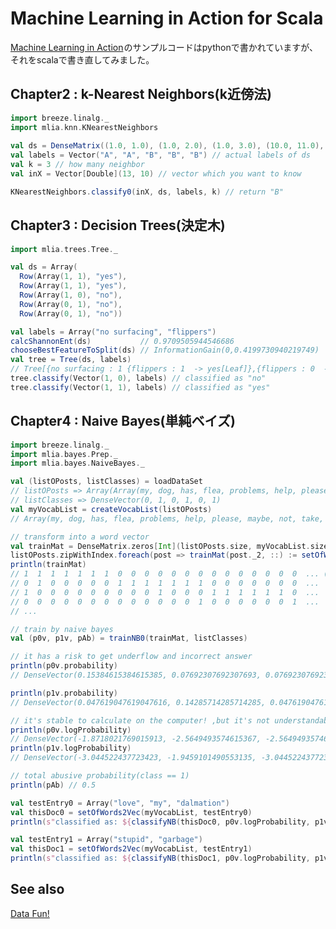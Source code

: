 # Machine Learning in Action for Scala

<a target="_blank" href="http://www.amazon.co.jp/Machine-Learning-Action-Peter-Harrington/dp/1617290181/?_encoding=UTF8&camp=247&creative=1211&linkCode=ur2&tag=noborukudoh-22">Machine Learning in Action</a><img src="http://ir-jp.amazon-adsystem.com/e/ir?t=noborukudoh-22&l=ur2&o=9" width="1" height="1" border="0" alt="" style="border:none !important; margin:0px !important;" />のサンプルコードはpythonで書かれていますが、それをscalaで書き直してみました。

## Chapter2 : k-Nearest Neighbors(k近傍法)

```scala
import breeze.linalg._
import mlia.knn.KNearestNeighbors
     
val ds = DenseMatrix((1.0, 1.0), (1.0, 2.0), (1.0, 3.0), (10.0, 11.0), (12.0, 13.0))
val labels = Vector("A", "A", "B", "B", "B") // actual labels of ds
val k = 3 // how many neighbor
val inX = Vector[Double](13, 10) // vector which you want to know

KNearestNeighbors.classify0(inX, ds, labels, k) // return "B"
```

## Chapter3 : Decision Trees(決定木)
```scala
import mlia.trees.Tree._

val ds = Array(
  Row(Array(1, 1), "yes"),
  Row(Array(1, 1), "yes"),
  Row(Array(1, 0), "no"),
  Row(Array(0, 1), "no"),
  Row(Array(0, 1), "no"))

val labels = Array("no surfacing", "flippers")
calcShannonEnt(ds)           // 0.9709505944546686
chooseBestFeatureToSplit(ds) // InformationGain(0,0.4199730940219749)
val tree = Tree(ds, labels)
// Tree[{no surfacing : 1 {flippers : 1  -> yes[Leaf]},{flippers : 0  -> no[Leaf]}},{no surfacing : 0  -> no[Leaf]}]
tree.classify(Vector(1, 0), labels) // classified as "no"
tree.classify(Vector(1, 1), labels) // classified as "yes"
```

## Chapter4 : Naive Bayes(単純ベイズ)
```scala
import breeze.linalg._
import mlia.bayes.Prep._
import mlia.bayes.NaiveBayes._

val (listOPosts, listClasses) = loadDataSet
// listOPosts => Array(Array(my, dog, has, flea, problems, help, please), Array(maybe, not, take, him, to, dog, park, stupid), ...
// listClasses => DenseVector(0, 1, 0, 1, 0, 1)
val myVocabList = createVocabList(listOPosts)
// Array(my, dog, has, flea, problems, help, please, maybe, not, take, him, to, .....

// transform into a word vector
val trainMat = DenseMatrix.zeros[Int](listOPosts.size, myVocabList.size)
listOPosts.zipWithIndex.foreach(post => trainMat(post._2, ::) := setOfWords2Vec(myVocabList, post._1))
println(trainMat)
// 1  1  1  1  1  1  1  0  0  0  0  0  0  0  0  0  0  0  0  0  0  ... (32 total)
// 0  1  0  0  0  0  0  1  1  1  1  1  1  1  0  0  0  0  0  0  0  ...
// 1  0  0  0  0  0  0  0  0  0  1  0  0  0  1  1  1  1  1  1  0  ...
// 0  0  0  0  0  0  0  0  0  0  0  0  0  1  0  0  0  0  0  0  1  ...
// ...

// train by naive bayes
val (p0v, p1v, pAb) = trainNB0(trainMat, listClasses)

// it has a risk to get underflow and incorrect answer
println(p0v.probability)
// DenseVector(0.15384615384615385, 0.07692307692307693, 0.07692307692307693, 0.07692307692307693, 0.07692307692307693, ...)

println(p1v.probability)
// DenseVector(0.047619047619047616, 0.14285714285714285, 0.047619047619047616, 0.047619047619047616, 0.047619047619047616, ...)

// it's stable to calculate on the computer! ,but it's not understandable.
println(p0v.logProbability)
// DenseVector(-1.8718021769015913, -2.5649493574615367, -2.5649493574615367, -2.5649493574615367, -2.5649493574615367, ...)
println(p1v.logProbability)
// DenseVector(-3.044522437723423, -1.9459101490553135, -3.044522437723423, -3.044522437723423, -3.044522437723423, -3.044522437723423, ...)

// total abusive probability(class == 1)
println(pAb) // 0.5

val testEntry0 = Array("love", "my", "dalmation")
val thisDoc0 = setOfWords2Vec(myVocabList, testEntry0)
println(s"classified as: ${classifyNB(thisDoc0, p0v.logProbability, p1v.logProbability, pAb)}") // classified as "0"

val testEntry1 = Array("stupid", "garbage")
val thisDoc1 = setOfWords2Vec(myVocabList, testEntry1)
println(s"classified as: ${classifyNB(thisDoc1, p0v.logProbability, p1v.logProbability, pAb)}")  // classified as "1"

```

## See also
  [Data Fun!](http://data-fun.machine-learning.cloudbees.net)
